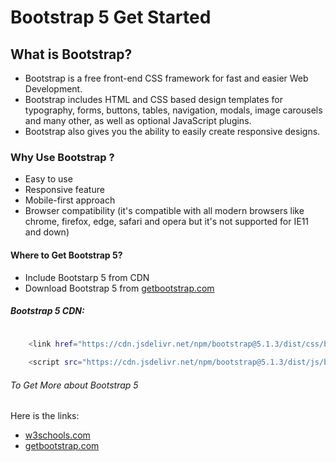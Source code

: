 # Bootstrap  5 Get Started

## What is Bootstrap?

- Bootstrap is a free front-end CSS framework for fast and easier Web Development.
- Bootstrap includes HTML and CSS based design templates for typography, forms, buttons, tables, navigation, modals, image carousels and many other, as well as optional JavaScript plugins.
- Bootstrap also gives you the ability to easily create responsive designs.

### Why Use Bootstrap ?

-  Easy to use
-  Responsive feature
- Mobile-first approach
- Browser compatibility (it's compatible with all modern browsers like chrome, firefox, edge, safari and opera but it's not supported for IE11 and down) 

#### Where to Get Bootstrap 5?
- Include Bootstarp 5 from CDN 
- Download Bootstrap 5 from [getbootstrap.com](https://getbootstrap.com/docs/5.1/getting-started/introduction/) 

##### Bootstrap 5 CDN: 

```bash
    
    <link href="https://cdn.jsdelivr.net/npm/bootstrap@5.1.3/dist/css/bootstrap.min.css" rel="stylesheet">

    <script src="https://cdn.jsdelivr.net/npm/bootstrap@5.1.3/dist/js/bootstrap.bundle.min.js"></script>
```

###### To Get More about Bootstrap 5 

Here is the links: 

- [w3schools.com](https://www.w3schools.com/bootstrap5/bootstrap_get_started.php)
- [getbootstrap.com](https://getbootstrap.com/docs/5.1/getting-started/introduction/)
